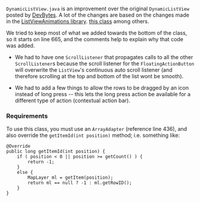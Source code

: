`DynamicListView.java` is an improvement over the original `DynamicListView` posted by [DevBytes](https://www.youtube.com/watch?v=_BZIvjMgH-Q&noredirect=1). A lot of the changes are based on the changes made in the [ListViewAnimations library](https://github.com/nhaarman/ListViewAnimations). [this class](https://github.com/nhaarman/ListViewAnimations/blob/master/lib-manipulation/src/main/java/com/nhaarman/listviewanimations/itemmanipulation/DynamicListView.java) among others.

We tried to keep most of what we added towards the bottom of the class, so it starts on line 665, and the comments help to explain why that code was added. 

- We had to have one `ScrollListener` that propagates calls to all the other `ScrollListener`s because the scroll listener for the `FloatingActionButton` will overwrite the `ListView`'s continuous auto scroll listener (and therefore scrolling at the top and bottom of the list wont be smooth).

- We had to add a few things to allow the rows to be dragged by an icon instead of long press -- this lets the long press action be available for a different type of action (contextual action bar).

### Requirements

To use this class, you must use an `ArrayAdapter` (reference line 436), and also override the `getItemId(int position)` method; i.e. something like:

    @Override
    public long getItemId(int position) {
        if ( position < 0 || position >= getCount() ) {
            return -1;
        }
        else {
            MapLayer ml = getItem(position);
            return ml == null ? -1 : ml.getRowID();
        }
    }